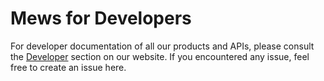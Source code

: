 # Mews for Developers

For developer documentation of all our products and APIs, please consult the [Developer](https://www.mewssystems.com/developers) section on our website. If you encountered any issue, feel free to create an issue here.
